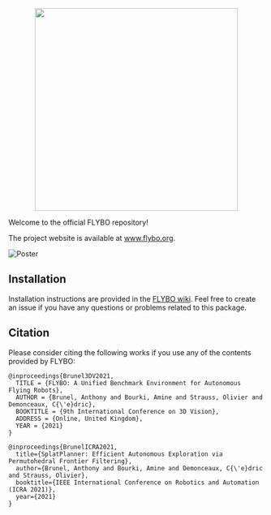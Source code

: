 
<p align="center">
  <img width= 400 src="http://flybo.org/images/flybo-fat.png">
</p>

Welcome to the official FLYBO repository!

The project website is available at www.flybo.org.

![Poster](http://flybo.org/images/2021/12/01/cap.png)

## Installation

Installation instructions are provided in the [FLYBO wiki](https://github.com/anthonybrunel/FLYBO/wiki). Feel free to create an issue if you have any questions or problems related to this package.


## Citation

Please consider citing the following works if you use any of the contents provided by FLYBO:

```
@inproceedings{Brunel3DV2021,
  TITLE = {FLYBO: A Unified Benchmark Environment for Autonomous Flying Robots},
  AUTHOR = {Brunel, Anthony and Bourki, Amine and Strauss, Olivier and Demonceaux, C{\'e}dric},
  BOOKTITLE = {9th International Conference on 3D Vision},
  ADDRESS = {Online, United Kingdom},
  YEAR = {2021}
}
```
```
@inproceedings{BrunelICRA2021,
  title={SplatPlanner: Efficient Autonomous Exploration via Permutohedral Frontier Filtering},
  author={Brunel, Anthony and Bourki, Amine and Demonceaux, C{\'e}dric and Strauss, Olivier},
  booktitle={IEEE International Conference on Robotics and Automation (ICRA 2021)},
  year={2021}
}
```

